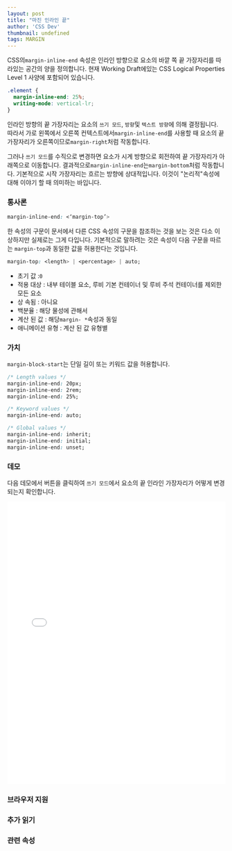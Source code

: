 ```yaml
---
layout: post
title: "마진 인라인 끝"
author: 'CSS Dev'
thumbnail: undefined
tags: MARGIN
---
```



CSS의`margin-inline-end` 속성은 인라인 방향으로 요소의 바깥 쪽 끝 가장자리를 따라있는 공간의 양을 정의합니다.
 현재 Working Draft에있는 CSS Logical Properties Level 1 사양에 포함되어 있습니다.

```css
.element {
  margin-inline-end: 25%;
  writing-mode: vertical-lr;
} 

```

인라인 방향의 끝 가장자리는 요소의 `쓰기 모드`, `방향`및 `텍스트 방향`에 의해 결정됩니다.
 따라서 가로 왼쪽에서 오른쪽 컨텍스트에서`margin-inline-end`를 사용할 때 요소의 끝 가장자리가 오른쪽이므로`margin-right`처럼 작동합니다.

그러나 `쓰기 모드`를 수직으로 변경하면 요소가 시계 방향으로 회전하여 끝 가장자리가 아래쪽으로 이동합니다.
 결과적으로`margin-inline-end`는`margin-bottom`처럼 작동합니다.
 기본적으로 시작 가장자리는 흐르는 방향에 상대적입니다.
 이것이 "논리적"속성에 대해 이야기 할 때 의미하는 바입니다.

### 통사론

```css
margin-inline-end: <‘margin-top’>
```

한 속성의 구문이 문서에서 다른 CSS 속성의 구문을 참조하는 것을 보는 것은 다소 이상하지만 실제로는 그게 다입니다.
 기본적으로 말하려는 것은 속성이 다음 구문을 따르는 `margin-top`과 동일한 값을 허용한다는 것입니다.

```css
margin-top: <length> | <percentage> | auto;
```

- 초기 값 :`0`
- 적용 대상 : 내부 테이블 요소, 루비 기본 컨테이너 및 루비 주석 컨테이너를 제외한 모든 요소
- 상 속됨 : 아니요
- 백분율 : 해당 물성에 관해서
- 계산 된 값 : 해당`margin- *`속성과 동일
- 애니메이션 유형 : 계산 된 값 유형별

### 가치

`margin-block-start`는 단일 길이 또는 키워드 값을 허용합니다.

```css
/* Length values */
margin-inline-end: 20px;
margin-inline-end: 2rem;
margin-inline-end: 25%;

/* Keyword values */
margin-inline-end: auto;

/* Global values */
margin-inline-end: inherit;
margin-inline-end: initial;
margin-inline-end: unset;
```

### 데모

다음 데모에서 버튼을 클릭하여 `쓰기 모드`에서 요소의 끝 인라인 가장자리가 어떻게 변경되는지 확인합니다.

<div class="wp-block-cp-codepen-gutenberg-embed-block cp_embed_wrapper resizable" style="height: 650px;"><iframe id="cp_embed_dypqEaM" src="//codepen.io/anon/embed/dypqEaM?height=650&amp;theme-id=1&amp;slug-hash=dypqEaM&amp;default-tab=css,result" height="650" scrolling="no" frameborder="0" allowfullscreen="" allowpaymentrequest="" name="CodePen Embed dypqEaM" title="CodePen Embed dypqEaM" class="cp_embed_iframe" style="width: 100%; overflow: hidden; height: 100%;">CodePen Embed Fallback</iframe><div class="win-size-grip" style="touch-action: none;"></div></div>

### 브라우저 지원

### 추가 읽기

### 관련 속성